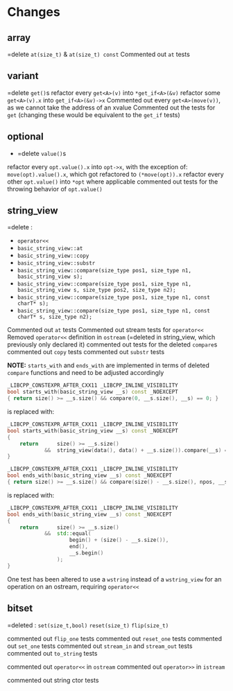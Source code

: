 # Changes
## array
=delete `at(size_t)` & `at(size_t) const`
Commented out `at` tests

## variant
=delete `get()`s
refactor every `get<A>(v)` into `*get_if<A>(&v)`
refactor some `get<A>(v).x` into `get_if<A>(&v)->x`
Commented out every `get<A>(move(v))`, as we cannot take the address of an xvalue
Commented out the tests for `get` (changing these would be equivalent to the `get_if` tests)

## optional
- =delete `value()`s

refactor every `opt.value().x` into `opt->x`, with the exception of:
    `move(opt).value().x`, which got refactored to `(*move(opt)).x`
refactor every other `opt.value()` into `*opt` where applicable
commented out tests for the throwing behavior of `opt.value()` 

## string_view

=delete :
- `operator<<`
- `basic_string_view::at`
- `basic_string_view::copy`
- `basic_string_view::substr`
- `basic_string_view::compare(size_type pos1, size_type n1, basic_string_view s);`
- `basic_string_view::compare(size_type pos1, size_type n1, basic_string_view s, size_type pos2, size_type n2);`
- `basic_string_view::compare(size_type pos1, size_type n1, const charT* s);`
- `basic_string_view::compare(size_type pos1, size_type n1, const charT* s, size_type n2);`

Commented out `at` tests
Commented out stream tests for `operator<<`
Removed `operator<<` definition in `ostream` (=deleted in string_view, which previously only declared it)
commented out tests for the deleted `compare`s
commented out `copy` tests
commented out `substr` tests

**NOTE:** `starts_with` and `ends_with` are implemented in terms of deleted `compare` functions
and need to be adjusted accordingly

```cpp
_LIBCPP_CONSTEXPR_AFTER_CXX11 _LIBCPP_INLINE_VISIBILITY
bool starts_with(basic_string_view __s) const _NOEXCEPT
{ return size() >= __s.size() && compare(0, __s.size(), __s) == 0; }
```

is replaced with:

```cpp
_LIBCPP_CONSTEXPR_AFTER_CXX11 _LIBCPP_INLINE_VISIBILITY
bool starts_with(basic_string_view __s) const _NOEXCEPT
{
    return      size() >= __s.size() 
            &&  string_view(data(), data() + __s.size()).compare(__s) == 0;
}
```

```cpp
_LIBCPP_CONSTEXPR_AFTER_CXX11 _LIBCPP_INLINE_VISIBILITY
bool ends_with(basic_string_view __s) const _NOEXCEPT
{ return size() >= __s.size() && compare(size() - __s.size(), npos, __s) == 0; }
```

is replaced with:

```cpp
_LIBCPP_CONSTEXPR_AFTER_CXX11 _LIBCPP_INLINE_VISIBILITY
bool ends_with(basic_string_view __s) const _NOEXCEPT
{ 
    return      size() >= __s.size() 
            &&  std::equal(
                    begin() + (size() - __s.size()),
                    end(),
                    __s.begin()
                );
}
```

One test has been altered to use a `wstring` instead of a `wstring_view`
for an operation on an ostream, requiring `operator<<`


## bitset

=deleted :
`set(size_t,bool)`
`reset(size_t)`
`flip(size_t)`

commented out `flip_one` tests
commented out `reset_one` tests
commented out `set_one` tests
commented out `stream_in` and `stream_out` tests
commented out `to_string` tests

commented out `operator<<` in `ostream`
commented out `operator>>` in `istream`

commented out string ctor tests